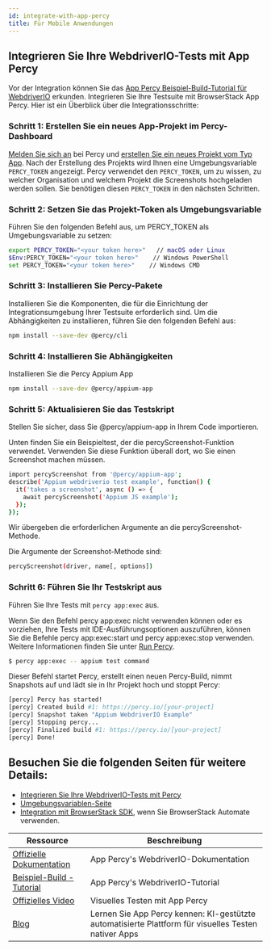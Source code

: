 ```yaml
---
id: integrate-with-app-percy
title: Für Mobile Anwendungen
---
```


## Integrieren Sie Ihre WebdriverIO-Tests mit App Percy

Vor der Integration können Sie das [App Percy Beispiel-Build-Tutorial für WebdriverIO](https://www.browserstack.com/docs/app-percy/sample-build/webdriverio-javascript/?utm_source=webdriverio\&utm_medium=partnered\&utm_campaign=documentation) erkunden.
Integrieren Sie Ihre Testsuite mit BrowserStack App Percy. Hier ist ein Überblick über die Integrationsschritte:

### Schritt 1: Erstellen Sie ein neues App-Projekt im Percy-Dashboard

[Melden Sie sich an](https://percy.io/signup/?utm_source=webdriverio\&utm_medium=partnered\&utm_campaign=documentation) bei Percy und [erstellen Sie ein neues Projekt vom Typ App](https://www.browserstack.com/docs/app-percy/get-started/create-project/?utm_source=webdriverio\&utm_medium=partnered\&utm_campaign=documentation). Nach der Erstellung des Projekts wird Ihnen eine Umgebungsvariable `PERCY_TOKEN` angezeigt. Percy verwendet den `PERCY_TOKEN`, um zu wissen, zu welcher Organisation und welchem Projekt die Screenshots hochgeladen werden sollen. Sie benötigen diesen `PERCY_TOKEN` in den nächsten Schritten.

### Schritt 2: Setzen Sie das Projekt-Token als Umgebungsvariable

Führen Sie den folgenden Befehl aus, um PERCY_TOKEN als Umgebungsvariable zu setzen:

```sh
export PERCY_TOKEN="<your token here>"   // macOS oder Linux
$Env:PERCY_TOKEN="<your token here>"    // Windows PowerShell
set PERCY_TOKEN="<your token here>"    // Windows CMD
```

### Schritt 3: Installieren Sie Percy-Pakete

Installieren Sie die Komponenten, die für die Einrichtung der Integrationsumgebung Ihrer Testsuite erforderlich sind.
Um die Abhängigkeiten zu installieren, führen Sie den folgenden Befehl aus:

```sh
npm install --save-dev @percy/cli
```

### Schritt 4: Installieren Sie Abhängigkeiten

Installieren Sie die Percy Appium App

```sh
npm install --save-dev @percy/appium-app
```

### Schritt 5: Aktualisieren Sie das Testskript

Stellen Sie sicher, dass Sie @percy/appium-app in Ihrem Code importieren.

Unten finden Sie ein Beispieltest, der die percyScreenshot-Funktion verwendet. Verwenden Sie diese Funktion überall dort, wo Sie einen Screenshot machen müssen.

```sh
import percyScreenshot from '@percy/appium-app';
describe('Appium webdriverio test example', function() {
  it('takes a screenshot', async () => {
    await percyScreenshot('Appium JS example');
  });
});
```

Wir übergeben die erforderlichen Argumente an die percyScreenshot-Methode.

Die Argumente der Screenshot-Methode sind:

```sh
percyScreenshot(driver, name[, options])
```

### Schritt 6: Führen Sie Ihr Testskript aus

Führen Sie Ihre Tests mit `percy app:exec` aus.

Wenn Sie den Befehl percy app:exec nicht verwenden können oder es vorziehen, Ihre Tests mit IDE-Ausführungsoptionen auszuführen, können Sie die Befehle percy app:exec:start und percy app:exec:stop verwenden. Weitere Informationen finden Sie unter [Run Percy](https://www.browserstack.com/docs/app-percy/references/commands/?utm_source=webdriverio\&utm_medium=partnered\&utm_campaign=documentation).

```sh
$ percy app:exec -- appium test command
```

Dieser Befehl startet Percy, erstellt einen neuen Percy-Build, nimmt Snapshots auf und lädt sie in Ihr Projekt hoch und stoppt Percy:

```sh
[percy] Percy has started!
[percy] Created build #1: https://percy.io/[your-project]
[percy] Snapshot taken "Appium WebdriverIO Example"
[percy] Stopping percy...
[percy] Finalized build #1: https://percy.io/[your-project]
[percy] Done!
```

## Besuchen Sie die folgenden Seiten für weitere Details:

- [Integrieren Sie Ihre WebdriverIO-Tests mit Percy](https://www.browserstack.com/docs/app-percy/integrate/webdriverio-javascript/?utm_source=webdriverio\&utm_medium=partnered\&utm_campaign=documentation)
- [Umgebungsvariablen-Seite](https://www.browserstack.com/docs/app-percy/get-started/set-env-var/?utm_source=webdriverio\&utm_medium=partnered\&utm_campaign=documentation)
- [Integration mit BrowserStack SDK](https://www.browserstack.com/docs/app-percy/integrate-bstack-sdk/webdriverio/?utm_source=webdriverio\&utm_medium=partnered\&utm_campaign=documentation), wenn Sie BrowserStack Automate verwenden.

| Ressource                                                                                                                                                                             | Beschreibung                                                                                 |
| ------------------------------------------------------------------------------------------------------------------------------------------------------------------------------------ | -------------------------------------------------------------------------------------------- |
| [Offizielle Dokumentation](https://www.browserstack.com/docs/app-percy/integrate/webdriverio-javascript/?utm_source=webdriverio\&utm_medium=partnered\&utm_campaign=documentation)    | App Percy's WebdriverIO-Dokumentation                                                        |
| [Beispiel-Build - Tutorial](https://www.browserstack.com/docs/app-percy/sample-build/webdriverio-javascript/?utm_source=webdriverio\&utm_medium=partnered\&utm_campaign=documentation) | App Percy's WebdriverIO-Tutorial                                                            |
| [Offizielles Video](https://youtu.be/a4I_RGFdwvc/?utm_source=webdriverio\&utm_medium=partnered\&utm_campaign=documentation)                                                           | Visuelles Testen mit App Percy                                                              |
| [Blog](https://www.browserstack.com/blog/product-launch-app-percy/?utm_source=webdriverio\&utm_medium=partnered\&utm_campaign=documentation)                                         | Lernen Sie App Percy kennen: KI-gestützte automatisierte Plattform für visuelles Testen nativer Apps |
